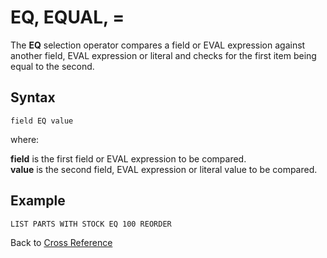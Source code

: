 # EQ, EQUAL, =  

<PageHeader />

The **EQ** selection operator compares a field or EVAL expression against another field, EVAL expression or literal and checks for the first item being equal to the second.

## Syntax  

```
field EQ value
```

where:

**field** is the first field or EVAL expression to be compared.  
**value** is the second field, EVAL expression or literal value to be compared.  

## Example

```
LIST PARTS WITH STOCK EQ 100 REORDER
```

Back to [Cross Reference](./../README.md)

<PageFooter />
